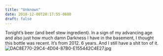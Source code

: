 ```yaml
---
title: "Unknown"
date: 2018-12-08T20:17:55-0600
draft: false
---
```


Tonight’s beer (and beef stew ingredient). In a sign of my advancing age and also just how much damn Darkness I have in the basement, I thought this bottle was recent. It’s from 2012\. 6 years. And I still have a shit ton of it. ![DAC8E770-29C4-4D04-87B0-E155442C4E27.jpg](http://ianwhitney.micro.blog/uploads/2018/7940af6858.jpg)

